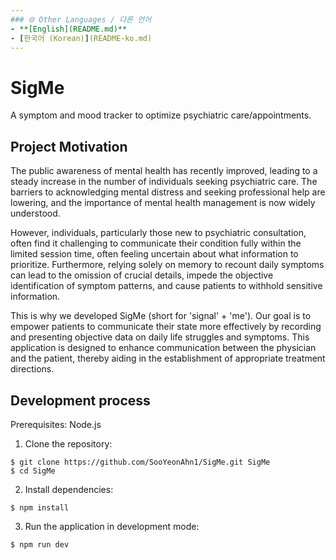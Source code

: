 ```yaml
---
### 🌐 Other Languages / 다른 언어
- **[English](README.md)**
- [한국어 (Korean)](README-ko.md)
---
```

# SigMe
A symptom and mood tracker to optimize psychiatric care/appointments.

## Project Motivation
The public awareness of mental health has recently improved, leading to a steady increase in the number of individuals seeking psychiatric care. The barriers to acknowledging mental distress and seeking professional help are lowering, and the importance of mental health management is now widely understood.

However, individuals, particularly those new to psychiatric consultation, often find it challenging to communicate their condition fully within the limited session time, often feeling uncertain about what information to prioritize. Furthermore, relying solely on memory to recount daily symptoms can lead to the omission of crucial details, impede the objective identification of symptom patterns, and cause patients to withhold sensitive information.

This is why we developed SigMe (short for 'signal' + 'me'). Our goal is to empower patients to communicate their state more effectively by recording and presenting objective data on daily life struggles and symptoms. This application is designed to enhance communication between the physician and the patient, thereby aiding in the establishment of appropriate treatment directions.

## Development process
Prerequisites: Node.js
1. Clone the repository:
```
$ git clone https://github.com/SooYeonAhn1/SigMe.git SigMe
$ cd SigMe
```
2. Install dependencies:
```
$ npm install
```
3. Run the application in development mode:
```
$ npm run dev
```

